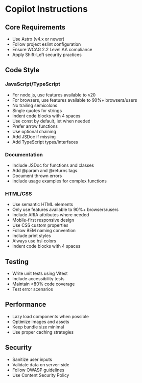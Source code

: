 # Copilot Instructions

## Core Requirements

- Use Astro (v4.x or newer)
- Follow project eslint configuration
- Ensure WCAG 2.2 Level AA compliance
- Apply Shift-Left security practices

## Code Style

### JavaScript/TypeScript

- For node.js, use features available to v20
- For browsers, use features available to 90%+ browsers/users
- No trailing semicolons
- Single quotes for strings
- Indent code blocks with 4 spaces
- Use const by default, let when needed
- Prefer arrow functions
- Use optional chaining
- Add JSDoc if missing
- Add TypeScript types/interfaces

### Documentation

- Include JSDoc for functions and classes
- Add @param and @returns tags
- Document thrown errors
- Include usage examples for complex functions

### HTML/CSS

- Use semantic HTML elements
- Only use features available to 90%+ browsers/users
- Include ARIA attributes where needed
- Mobile-first responsive design
- Use CSS custom properties
- Follow BEM naming convention
- Include print styles
- Always use hsl colors
- Indent code blocks with 4 spaces

## Testing

- Write unit tests using Vitest
- Include accessibility tests
- Maintain >80% code coverage
- Test error scenarios

## Performance

- Lazy load components when possible
- Optimize images and assets
- Keep bundle size minimal
- Use proper caching strategies

## Security

- Sanitize user inputs
- Validate data on server-side
- Follow OWASP guidelines
- Use Content Security Policy
